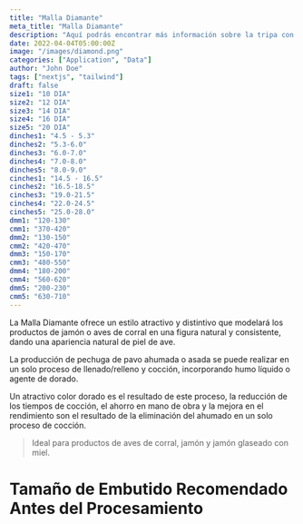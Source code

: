 ```yaml
---
title: "Malla Diamante"
meta_title: "Malla Diamante"
description: "Aquí podrás encontrar más información sobre la tripa con malla de diamante de Alpes Casings."
date: 2022-04-04T05:00:00Z
image: "/images/diamond.png"
categories: ["Application", "Data"]
author: "John Doe"
tags: ["nextjs", "tailwind"]
draft: false
size1: "10 DIA"
size2: "12 DIA"
size3: "14 DIA"
size4: "16 DIA"
size5: "20 DIA"
dinches1: "4.5 - 5.3"
dinches2: "5.3-6.0"
dinches3: "6.0-7.0"
dinches4: "7.0-8.0"
dinches5: "8.0-9.0"
cinches1: "14.5 - 16.5"
cinches2: "16.5-18.5"
cinches3: "19.0-21.5"
cinches4: "22.0-24.5"
cinches5: "25.0-28.0"
dmm1: "120-130"
cmm1: "370-420"
dmm2: "130-150"
cmm2: "420-470"
dmm3: "150-170"
cmm3: "480-550"
dmm4: "180-200"
cmm4: "560-620"
dmm5: "200-230"
cmm5: "630-710"
---
```


La Malla Diamante ofrece un estilo atractivo y distintivo que modelará los productos de jamón o aves de corral en una figura natural y consistente, dando una apariencia natural de piel de ave.

La producción de pechuga de pavo ahumada o asada se puede realizar en un solo proceso de llenado/relleno y cocción, incorporando humo líquido o agente de dorado.

Un atractivo color dorado es el resultado de este proceso, la reducción de los tiempos de cocción, el ahorro en mano de obra y la mejora en el rendimiento son el resultado de la eliminación del ahumado en un solo proceso de cocción.

> Ideal para productos de aves de corral, jamón y jamón glaseado con miel.

# Tamaño de Embutido Recomendado Antes del Procesamiento
